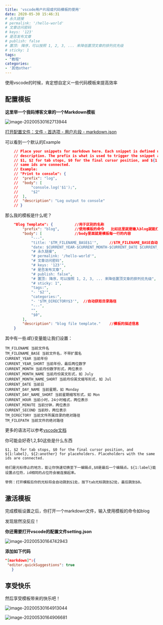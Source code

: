 ```yaml
---
title: 'vscode用户片段或代码模板的使用'
date: 2020-05-30 15:46:31
# 永久链接
# permalink: '/hello-world'
# 文章访问密码
# keys: '123'
# 是否发布文章
# publish: false
# 置顶: 降序，可以按照 1, 2, 3, ... 来降低置顶文章的排列优先级
# sticky: 1
tags:
- "教程"
categories:
- '其他other'
---
```


使用vscode的时候，肯定想自定义一些代码模板来提高效率

<!-- more -->

## 配置模板

**这里举一个我码博客文章的一个Markdown模板**

![image-20200530162713944](https://chanx-1251137349.file.myqcloud.com/image-20200530162713944.png)

<u>打开配置文件：文件 - 首选项 - 用户片段  - markdown.json</u>

可以看到一个默认的Example

```json
	// Place your snippets for markdown here. Each snippet is defined under a snippet name and has a prefix, body and 
	// description. The prefix is what is used to trigger the snippet and the body will be expanded and inserted. Possible variables are:
	// $1, $2 for tab stops, $0 for the final cursor position, and ${1:label}, ${2:another} for placeholders. Placeholders with the 
	// same ids are connected.
	// Example:
	// "Print to console": {
	// 	"prefix": "log",
	// 	"body": [
	// 		"console.log('$1');",
	// 		"$2"
	// 	],
	// 	"description": "Log output to console"
    // }
```

那么我的模板是什么呢？

```json
    "Blog Template": {			//用于区别的名称
		"prefix": "blog",		//使用模板的命令   比如这里就是输入blog就能打开该模板
		"body": [				//body里面就是模板每一行的内容
            "---",
            "title: '$TM_FILENAME_BASE$1'",		//$TM_FILENAME_BASE自动获取不带扩展名的文件名
            "date: $CURRENT_YEAR-$CURRENT_MONTH-$CURRENT_DATE $CURRENT_HOUR:$CURRENT_MINUTE:$CURRENT_SECOND",	//详细日期如2020-05-30 16:34:30
            "# 永久链接",
            "# permalink: '/hello-world'",
            "# 文章访问密码",
            "# keys: '123'",
            "# 是否发布文章",
            "# publish: false",
            "# 置顶: 降序，可以按照 1, 2, 3, ... 来降低置顶文章的排列优先级",
            "# sticky: 1",
            "tags:",
            "- '$2'",
            "categories:",
            "- '$TM_DIRECTORY$3'",	//自动获取目录路径
            "---",
            "",
            "$0",
		],
		"description": "blog file template."	//模板的描述信息
	}
```

其中有一些$或${}变量能让我们设置：

```
TM_FILENAME 当前文件名
TM_FILENAME_BASE 当前文件名，不带扩展名
CURRENT_YEAR 当前年份
CURRENT_YEAR_SHORT 当前年份，最后两位数字
CURRENT_MONTH 当前月份数字形式，两位表示
CURRENT_MONTH_NAME 当前月份英文形式，如 July
CURRENT_MONTH_NAME_SHORT 当前月份英文缩写形式，如 Jul
CURRENT_DATE 当前日
CURRENT_DAY_NAME 当前星期，如 Monday
CURRENT_DAY_NAME_SHORT 当前星期缩写形式，如 Mon
CURRENT_HOUR 当前小时，24小时格式，两位表示
CURRENT_MINUTE 当前分钟，两位表示
CURRENT_SECOND 当前秒，两位表示
TM_DIRECTORY 当前文件所属目录的绝对路径
TM_FILEPATH 当前文件的绝对路径
```

更多的语法可以参考[vscode文档](https://code.visualstudio.com/docs/editor/userdefinedsnippets)



你可能会好奇$1,$2,$0这些是什么东西

```
$1, $2 for tab stops, $0 for the final cursor position, and ${1:label}, ${2:another} for placeholders. Placeholders with the same ids are connected.

他们是光标停止的地方，能让你快速切换至下一编辑点,$0是最后一个编辑点。${1:label}能设置占位符，id相同的占位符会被连接起来。

举例：打开模板后你的光标将会自动跳到$1处，按下tab光标跳到$2处，最后跳到$0。
```

## 激活模板

完成模板设置之后，你打开一个markdown文件，输入使用模板的命令如blog

发现居然没反应！

**你还需要打开vscode的配置文件setting.json**

![image-20200530164742943](https://chanx-1251137349.file.myqcloud.com/image-20200530164742943.png)

**添加如下代码**

```json
"[markdown]":{
 "editor.quickSuggestions": true
   }
```



## 享受快乐

然后享受模板带来的快乐吧！

![image-20200530164913044](https://chanx-1251137349.file.myqcloud.com/image-20200530164913044.png)

![image-20200530164906681](https://chanx-1251137349.file.myqcloud.com/image-20200530164906681.png)